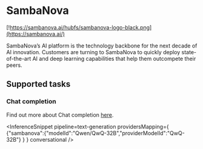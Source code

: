 # SambaNova

[!https://sambanova.ai/hubfs/sambanova-logo-black.png](https://sambanova.ai/)

SambaNova’s AI platform is the technology backbone for the next decade of AI innovation. Customers are turning to SambaNova to quickly deploy state-of-the-art AI and deep learning capabilities that help them outcompete their peers.

## Supported tasks

### Chat completion

Find out more about Chat completion [here](../tasks/chat-completion.md).

<InferenceSnippet
    pipeline=text-generation
    providersMapping={ {"sambanova":{"modelId":"Qwen/QwQ-32B","providerModelId":"QwQ-32B"} } }
    conversational
/>

